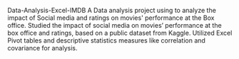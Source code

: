 Data-Analysis-Excel-IMDB
A Data analysis project using to analyze the impact of Social media and ratings on movies' performance at the Box office. Studied the impact of social media on movies’ performance at the box office and ratings, based on a public dataset from Kaggle. Utilized Excel Pivot tables and descriptive statistics measures like correlation and covariance for analysis.
